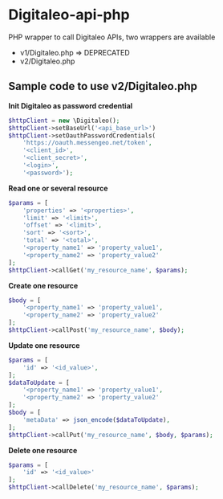 # Digitaleo-api-php

PHP wrapper to call Digitaleo APIs, two wrappers are available

 * v1/Digitaleo.php => DEPRECATED
 * v2/Digitaleo.php

## Sample code to use v2/Digitaleo.php

**Init Digitaleo as password credential**

```php
$httpClient = new \Digitaleo();
$httpClient->setBaseUrl('<api_base_url>')
$httpClient->setOauthPasswordCredentials(
    'https://oauth.messengeo.net/token',
    '<client_id>',
    '<client_secret>',
    '<login>',
    '<password>');
```

**Read one or several resource**

```php
$params = [
    'properties' => '<properties>',
    'limit' => '<limit>',
    'offset' => '<limit>',
    'sort' => '<sort>',
    'total' => '<total>',
    '<property_name1' => 'property_value1',
    '<property_name2' => 'property_value2'
];
$httpClient->callGet('my_resource_name', $params);
```

**Create one resource**

```php
$body = [
    '<property_name1' => 'property_value1',
    '<property_name2' => 'property_value2'
];
$httpClient->callPost('my_resource_name', $body);
```

**Update one resource**

```php
$params = [
    'id' => '<id_value>',
];
$dataToUpdate = [
    '<property_name1' => 'property_value1',
    '<property_name2' => 'property_value2'
];
$body = [
    'metaData' => json_encode($dataToUpdate),
];
$httpClient->callPut('my_resource_name', $body, $params);
```

**Delete one resource**

```php
$params = [
    'id' => '<id_value>'
];
$httpClient->callDelete('my_resource_name', $params);
```
